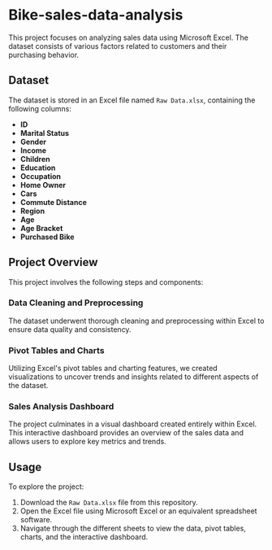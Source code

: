 # Bike-sales-data-analysis

This project focuses on analyzing sales data using Microsoft Excel. The dataset consists of various factors related to customers and their purchasing behavior.

## Dataset

The dataset is stored in an Excel file named `Raw Data.xlsx`, containing the following columns:

- **ID**
- **Marital Status**
- **Gender**
- **Income**
- **Children**
- **Education**
- **Occupation**
- **Home Owner**
- **Cars**
- **Commute Distance**
- **Region**
- **Age**
- **Age Bracket**
- **Purchased Bike**

## Project Overview

This project involves the following steps and components:

### Data Cleaning and Preprocessing
The dataset underwent thorough cleaning and preprocessing within Excel to ensure data quality and consistency.

### Pivot Tables and Charts
Utilizing Excel's pivot tables and charting features, we created visualizations to uncover trends and insights related to different aspects of the dataset.

### Sales Analysis Dashboard
The project culminates in a visual dashboard created entirely within Excel. This interactive dashboard provides an overview of the sales data and allows users to explore key metrics and trends.

## Usage

To explore the project:

1. Download the `Raw Data.xlsx` file from this repository.
2. Open the Excel file using Microsoft Excel or an equivalent spreadsheet software.
3. Navigate through the different sheets to view the data, pivot tables, charts, and the interactive dashboard.

